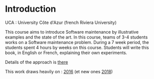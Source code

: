 # Introduction

UCA : University Côte d'Azur \(french Riviera University\)

This course aims to introduce Software maintenance by illustrative examples and the state of the art. In this course, teams of 3-4 students works on a Software maintenance problem. During a 7 week period, the students spent 4 hours by weeks on this course. Students will write this book, in English or French, explaining their own experiments.

Details of the approach is [there](https://mireilleblayfornarino.i3s.unice.fr/doku.php?id=teaching:reverse:2018:start)

This work draws heavily on : [2016](https://www.gitbook.com/book/delftswa/desosa2016/details) \(et new ones [2018](https://legacy.gitbook.com/book/delftswa/desosa2018/details)\)



